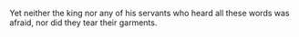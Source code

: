 Yet neither the king nor any of his servants who heard all these words was afraid, nor did they tear their garments.
